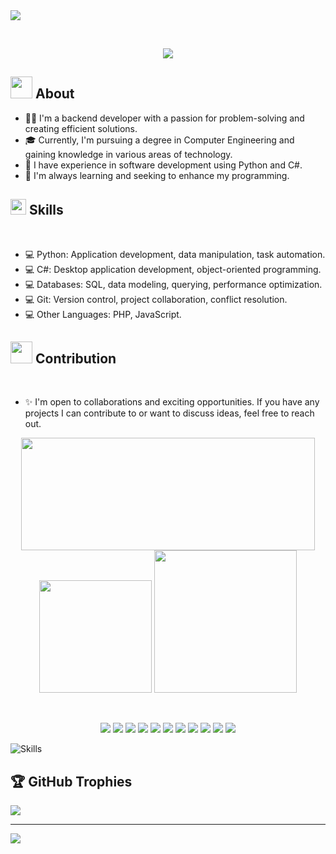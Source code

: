 <img src="https://media.licdn.com/dms/image/D4D16AQE0Eu5686uhIw/profile-displaybackgroundimage-shrink_350_1400/0/1709776693154?e=1725494400&v=beta&t=1BX72ZKs-2sb4HotLnZ6IDLhHErEJGaurqce-T28390">

&nbsp; <!-- Add space -->
<p align="center">
  <a href="https://github.com/DenverCoder1/readme-typing-svg"><img src="https://readme-typing-svg.herokuapp.com?font=Time+New+Roman&color=cyan&size=25&center=true&vCenter=true&width=600&height=100&lines=Seja+bem+-+vindo(a);Developer+Back+-+End;Engenheira+de+Dados;"></a>
</p>

## <img src="https://media2.giphy.com/media/v1.Y2lkPTc5MGI3NjExOTQwaDBleDE0bWFlZGlqMHFia2h0OGt3M2drMTRtZzN2cDc5cTVpbCZlcD12MV9pbnRlcm5hbF9naWZfYnlfaWQmY3Q9Zw/Z3VgQu8hkVeB1bakS9/giphy.webp" width="35"><b> About </b>

- 👩‍💻 I'm a backend developer with a passion for problem-solving and creating efficient solutions.
- 🎓 Currently, I'm pursuing a degree in Computer Engineering and gaining knowledge in various areas of technology.
- 💼 I have experience in software development using Python and C#.
- 🌱 I'm always learning and seeking to enhance my programming.

## <img src="https://media2.giphy.com/media/QssGEmpkyEOhBCb7e1/giphy.gif?cid=ecf05e47a0n3gi1bfqntqmob8g9aid1oyj2wr3ds3mg700bl&rid=giphy.gif" width ="25"><b> Skills</b>
<br>

- 💻 Python: Application development, data manipulation, task automation.
- 💻 C#: Desktop application development, object-oriented programming.
- 💻 Databases: SQL, data modeling, querying, performance optimization.
- 💻 Git: Version control, project collaboration, conflict resolution.
- 💻 Other Languages: PHP, JavaScript.


## <img src="https://media.giphy.com/media/iY8CRBdQXODJSCERIr/giphy.gif" width="35"><b> Contribution </b>
<br>

- ✨ I'm open to collaborations and exciting opportunities. If you have any projects I can contribute to or want to discuss ideas, feel free to reach out.

  
 
 <div align="center">
 
  <img height="180em" width="470em" src ="https://github-readme-streak-stats.herokuapp.com/?user=julianadev&theme=highcontrast" />
     
  
  <img height= "180em" src="https://github-readme-stats.vercel.app/api/top-langs/?username=julianadev&hide=html&layout=compact&langs_count=5&theme=highcontrast" />
   
 <img height="228em" src="https://github-profile-summary-cards.vercel.app/api/cards/profile-details?username=julianadev&theme=2077" />
   
   
  </div>

&nbsp; <!-- Add space -->

<div align="center">
  <p align="center">
     <img src="https://img.shields.io/badge/PowerBI-323330?style=for-the-badge&logo=PowerBI&logoColor=F7DF1E" />
     <img src="https://img.shields.io/badge/SQL-323330?style=for-the-badge&logo=sql&logoColor=white" />
      <img src="https://img.shields.io/badge/PostgreSQL-323330?style=for-the-badge&logo=PostgreSQL&logoColor=F7DF1E" />
      <img src="https://img.shields.io/badge/Pandas-323330?style=for-the-badge&logo=Pandas&logoColor=F7DF1E" />
      <img src="https://img.shields.io/badge/Numpy-323330?style=for-the-badge&logo=Numpy&logoColor=F7DF1E" />
      <img src="https://img.shields.io/badge/Matplotlib-323330?style=for-the-badge&logo=Matplotlib&logoColor=F7DF1E" />
       <img src="https://img.shields.io/badge/GoogleCloud-323330?style=for-the-badge&logo=GoogleCloud&logoColor=F7DF1E" />
        <img src="https://img.shields.io/badge/airflow-323330?style=for-the-badge&logo=airflow&logoColor=F7DF1E" />
         <img src="https://img.shields.io/badge/RPA-323330?style=for-the-badge&logo=RPA&logoColor=F7DF1E" />
         <img src="https://img.shields.io/badge/OpenAI-512BD4?style=for-the-badge&logo=OpenAI&logoColor=white" />
          <img src="https://img.shields.io/badge/Jupyter-512BD4?style=for-the-badge&logo=Jupyter&logoColor=white" />  
  </p>
</div>
<img align="center" alt="Skills" src="https://skillicons.dev/icons?i=js,php,python,selenium,flask,django,git,github,vscode,pycharm,postman,mysql,vercel,html,css,bootstrap,windows,linux&perline=20">


##
 

## 🏆 GitHub Trophies
![](https://github-profile-trophy.vercel.app/?username=Julianadev&theme=radical&no-frame=false&no-bg=true&margin-w=45&column=-1)


---
[![](https://visitcount.itsvg.in/api?id=Julianadev&icon=0&color=10)](https://visitcount.itsvg.in)

